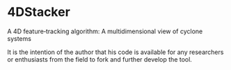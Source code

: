 # 4DStacker
A 4D feature‐tracking algorithm: A multidimensional view of cyclone systems

It is the intention of the author that his code is available for any researchers or enthusiasts from the field to fork and further develop the tool.
